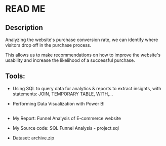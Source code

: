 # READ ME

## Description

Analyzing the website's purchase conversion rate, we can identify where visitors drop off in the purchase process.

This allows us to make recommendations on how to improve the website's usability and increase the likelihood of a successful purchase.

## Tools:

- Using SQL to query data for analytics & reports to extract insights, with statements: JOIN, TEMPORARY TABLE, WITH,...

- Performing Data Visualization with Power BI 


##
- My Report: Funnel Analysis of E-commerce website

- My Source code: SQL Funnel Analysis - project.sql

- Dataset: archive.zip
